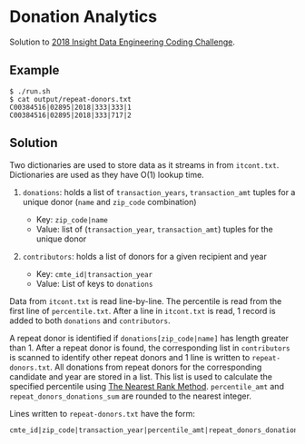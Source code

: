 # Donation Analytics

Solution to [2018 Insight Data Engineering Coding Challenge](https://github.com/InsightDataScience/donation-analytics).

## Example
~~~~
$ ./run.sh
$ cat output/repeat-donors.txt
C00384516|02895|2018|333|333|1
C00384516|02895|2018|333|717|2
~~~~

## Solution
Two dictionaries are used to store data as it streams in from `itcont.txt`.  Dictionaries are used as they have O(1) lookup time.

1. `donations`: holds a list of `transaction_years`, `transaction_amt` tuples for a unique donor (`name` and `zip_code` combination)
	* Key: `zip_code|name`
	* Value: list of (`transaction_year`, `transaction_amt`) tuples for the unique donor

2. `contributors`: holds a list of donors for a given recipient and year
	* Key: `cmte_id|transaction_year`
	* Value: List of keys to `donations`

Data from `itcont.txt` is read line-by-line.  The percentile is read from the first line of `percentile.txt`.  After a line in `itcont.txt` is read, 1 record is added to both `donations` and `contributors`.

A repeat donor is identified if `donations[zip_code|name]` has length greater than 1.  After a repeat donor is found, the corresponding list in `contributors` is scanned to identify other repeat donors and 1 line is written to `repeat-donors.txt`.  All donations from repeat donors for the corresponding candidate and year are stored in a list.  This list is used to calculate the specified percentile using [The Nearest Rank Method](https://en.wikipedia.org/wiki/Percentile#The_nearest-rank_method).  `percentile_amt` and `repeat_donors_donations_sum` are rounded to the nearest integer.

Lines written to `repeat-donors.txt` have the form:

~~~~
cmte_id|zip_code|transaction_year|percentile_amt|repeat_donors_donations_sum|number_of_repeat_donors
~~~~
